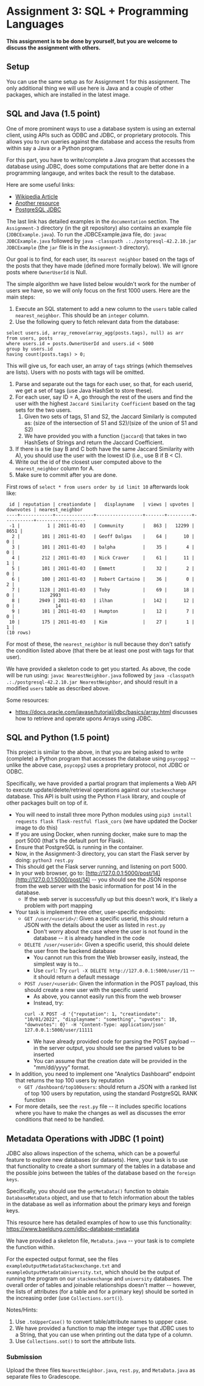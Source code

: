 # Assignment 3: SQL + Programming Languages

**This assignment is to be done by yourself, but you are welcome to discuss the assignment with others.**

## Setup 
You can use the same setup as for Assignment 1 for this assignment. The only additional thing we will use here is Java and a couple of other packages, which are installed in the latest image.

## SQL and Java (1.5 point)
One of more prominent ways to use a database system is using an external client, using APIs such as ODBC and JDBC, or proprietary protocols.
This allows you to run queries against the database and access the results from within say a Java or a Python program.

For this part, you have to write/complete a Java program that accesses the database using JDBC, does some computations that are better done in a
programming langauge, and writes back the result to the database.

Here are some useful links:
- [Wikipedia Article](http://en.wikipedia.org/wiki/Java_Database_Connectivity)
- [Another resource](http://www.mkyong.com/java/how-do-connect-to-postgresql-with-jdbc-driver-java/)
- [PostgreSQL JDBC](http://jdbc.postgresql.org/index.html)

The last link has detailed examples in the `documentation` section. The `Assignment-3` directory (in the git repository) also contains an example 
file (`JDBCExample.java`). To run the JDBCExample.java file, do: 
`javac JDBCExample.java` followed by `java -classpath .:./postgresql-42.2.10.jar JDBCExample` (the `jar` file is in the `Assignment-3` directory).


Our goal is to find, for each user, its `nearest neighbor` based on the tags of the posts that they have made (defined more formally below). We will ignore posts where `OwnerUserId` is Null.

The simple algorithm we have listed below wouldn't work for the number of users we have, so we will only focus on the first 1000 users.
Here are the main steps:

1. Execute an SQL statement to add a new column to the `users` table called `nearest_neighbor`. This should be an `integer` column.
1. Use the following query to fetch relevant data from the database: 
```
select users.id, array_remove(array_agg(posts.tags), null) as arr
from users, posts 
where users.id = posts.OwnerUserId and users.id < 5000 
group by users.id
having count(posts.tags) > 0;
```
This will give us, for each user, an array of `tags` strings (which themselves are lists). Users with no posts with tags will be omitted.
1. Parse and separate out the tags for each user, so that, for each userid, we get a set of tags (use Java HashSet to store these).
1. For each user, say ID = A, go through the rest of the users and find the user with the highest `Jaccard Similarity Coefficient` based on the tag sets for the two users.
    1. Given two sets of tags, S1 and S2, the Jaccard Similarly is computed as: (size of the intersection of S1 and S2)/(size of the union of S1 and S2)
    1. We have provided you with a function (`jaccard`) that takes in two HashSets of Strings and return the Jaccard Coefficient.
1. If there is a tie (say B and C both have the same Jaccard Similarity with A), you should use the user with the lowest ID (i.e., use B if B < C).
1. Write out the id of the closest user computed above to the `nearest_neighbor` column for A.
1. Make sure to commit after you are done.

First rows of `select * from users order by id limit 10` afterwards look like:
```
 id | reputation | creationdate |   displayname   | views | upvotes | downvotes | nearest_neighbor
----+------------+--------------+-----------------+-------+---------+-----------+------------------
 -1 |          1 | 2011-01-03   | Community       |   863 |   12299 |      8651 |
  2 |        101 | 2011-01-03   | Geoff Dalgas    |    64 |      10 |         0 |
  3 |        101 | 2011-01-03   | balpha          |    35 |       4 |         0 |
  4 |        212 | 2011-01-03   | Nick Craver     |    61 |      11 |         1 |
  5 |        101 | 2011-01-03   | Emmett          |    32 |       2 |         0 |
  6 |        100 | 2011-01-03   | Robert Cartaino |    36 |       0 |         2 |
  7 |       1128 | 2011-01-03   | Toby            |    69 |      18 |         0 |             2993
  8 |       2949 | 2011-01-03   | ilhan           |   142 |      12 |         0 |               14
  9 |        101 | 2011-01-03   | Humpton         |    12 |       7 |         0 |
 10 |        175 | 2011-01-03   | Kim             |    27 |       1 |         1 |
(10 rows)
```

For most of these, the `nearest_neighbor` is null because they don't satisfy the condition listed above (that there be at least one post with tags for that user).

We have provided a skeleton code to get you started. As above, the code will be run using: `javac NearestNeighbor.java` followed by `java -classpath
.:./postgresql-42.2.10.jar NearestNeighbor`, and should result in a modified `users` table as described above.

Some resources:
- https://docs.oracle.com/javase/tutorial/jdbc/basics/array.html discusses how to retrieve and operate upons Arrays using JDBC.

## SQL and Python (1.5 point)
This project is similar to the above, in that you are being asked to write (complete) a Python program that accesses the database using `psycopg2` -- unlike
the above case, `psycopg2` uses a proprietary protocol, not JDBC or ODBC.

Specifically, we have provided a partial program that implements a Web API to execute update/delete/retrieval operations against our `stackexchange` database. This API
is built using the Python `Flask` library, and couple of other packages built on top of it. 
- You will need to install three more Python modules using `pip3 install requests flask flask-restful flask_cors` (we have updated the Docker image to do this)
- If you are using Docker, when running docker, make sure to map the port 5000 (that's the default port for Flask).
- Ensure that PostgreSQL is running in the container.
- Now, in the Assignment-3 directory, you can start the Flask server by doing: `python3 rest.py`
- This should get the Flask server running, and listening on port 5000.
- In your web browser, go to: [http://127.0.0.1:5000/post/14](http://127.0.0.1:5000/post/14) -- you should see the JSON response from the web server with the basic information for post 14 in the database.
    - If the web server is successfully up but this doesn't work, it's likely a problem with port mapping
- Your task is implement three other, user-specific endpoints:
    - `GET /user/<userid>/`: Given a specific userid, this should return a JSON with the details about the user as listed in `rest.py`
        - Don't worry about the case where the user is not found in the database -- it is already handled in the code
    - `DELETE /user/<userid>`: Given a specific userid, this should delete the user from the backend database
        - You cannot run this from the Web browser easily, instead, the simplest way is to...
        - Use `curl`: Try `curl -X DELETE http://127.0.0.1:5000/user/11` -- it should return a default message
    - `POST /user/<userid>`: Given the information in the POST payload, this should create a new user with the specific userid
        - As above, you cannot easily run this from the web browser
        - Instead, try: 
        ```
        curl -X POST -d '{"reputation": 1, "creationdate": "10/01/2022", "displayname": "something", "upvotes": 10, "downvotes": 0}' -H 'Content-Type: application/json'  127.0.0.1:5000/user/11111
        ```
        - We have already provided code for parsing the POST payload -- in the server output, you should see the parsed values to be inserted
        - You can assume that the creation date will be provided in the "mm/dd/yyyy" format.
- In addition, you need to implement one "Analytics Dashboard" endpoint that returns the top 100 users by reputation 
    - `GET /dashboard/top100users`: should return a JSON with a ranked list of top 100 users by reputation, using the standard PostgreSQL RANK function
- For more details, see the `rest.py` file -- it includes specific locations where you have to make the changes as well as discusses the error conditions that need to be
handled.

## Metadata Operations with JDBC (1 point)
JDBC also allows inspection of the schema, which can be a powerful feature to explore new databases (or datasets). Here, your task is to use that functionality to create a short summary of the tables in a database and the possible joins between the tables of the database based on the `foreign keys`.

Specifically, you should use the `getMetaData()` function to obtain `DatabaseMetaData` object, and use that to fetch information about the tables in the database as well as information about the primary keys and foreign keys. 

This resource here has detailed examples of how to use this functionality: https://www.baeldung.com/jdbc-database-metadata

We have provided a skeleton file, `MetaData.java` -- your task is to complete the function within.

For the expected output format, see the files `exampleOutputMetadataStackexchange.txt` and `exampleOutputMetadataUniversity.txt`, which should be the output of running the program on our `stackexchange` and `university` databases. The overall order of tables and joinable relationships doesn't matter -- however, the lists of attributes (for a table and for a primary key) should be sorted in the increasing order (use `Collections.sort()`).

Notes/Hints:
1. Use `.toUpperCase()` to convert table/attribute names to uppper case.
1. We have provided a function to map the integer `type` that JDBC uses to a String, that you can use when printing out the data type of a column.
1. Use `Collections.sot()` to sort the attribute lists.


### Submission
Upload the three files `NearestNeighbor.java`, `rest.py`, and `MetaData.java` as separate files to Gradescope.
